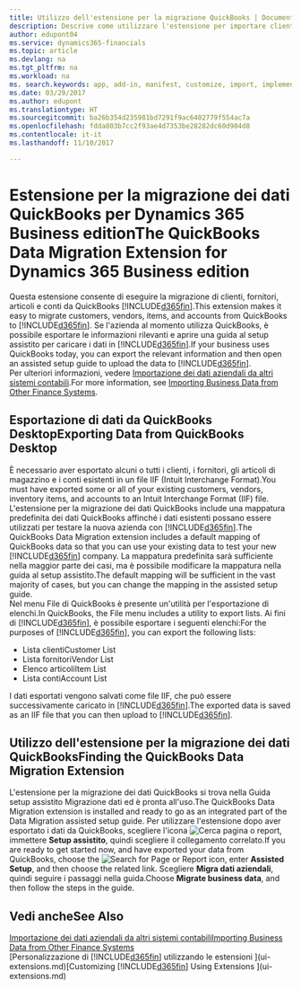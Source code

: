 ```yaml
---
title: Utilizzo dell'estensione per la migrazione QuickBooks | Documenti Microsoft
description: Descrive come utilizzare l'estensione per importare clienti, fornitori, articoli e conti da QuickBooks Desktop a Dynamics 365 for Financials.
author: edupont04
ms.service: dynamics365-financials
ms.topic: article
ms.devlang: na
ms.tgt_pltfrm: na
ms.workload: na
ms. search.keywords: app, add-in, manifest, customize, import, implement
ms.date: 03/29/2017
ms.author: edupont
ms.translationtype: HT
ms.sourcegitcommit: ba26b354d235981bd7291f9ac6402779f554ac7a
ms.openlocfilehash: fdda803b7cc2f93ae4d7353be28282dc60d904d8
ms.contentlocale: it-it
ms.lasthandoff: 11/10/2017

---
```

# <a name="the-quickbooks-data-migration-extension-for-dynamics-365-business-edition"></a><span data-ttu-id="6c3bb-103">Estensione per la migrazione dei dati QuickBooks per Dynamics 365 Business edition</span><span class="sxs-lookup"><span data-stu-id="6c3bb-103">The QuickBooks Data Migration Extension for Dynamics 365 Business edition</span></span>
<span data-ttu-id="6c3bb-104">Questa estensione consente di eseguire la migrazione di clienti, fornitori, articoli e conti da QuickBooks [!INCLUDE[d365fin](includes/d365fin_md.md)].</span><span class="sxs-lookup"><span data-stu-id="6c3bb-104">This extension makes it easy to migrate customers, vendors, items, and accounts from QuickBooks to [!INCLUDE[d365fin](includes/d365fin_md.md)].</span></span> <span data-ttu-id="6c3bb-105">Se l'azienda al momento utilizza QuickBooks, è possibile esportare le informazioni rilevanti e aprire una guida al setup assistito per caricare i dati in [!INCLUDE[d365fin](includes/d365fin_md.md)].</span><span class="sxs-lookup"><span data-stu-id="6c3bb-105">If your business uses QuickBooks today, you can export the relevant information and then open an assisted setup guide to upload the data to [!INCLUDE[d365fin](includes/d365fin_md.md)].</span></span>  
<span data-ttu-id="6c3bb-106">Per ulteriori informazioni, vedere [Importazione dei dati aziendali da altri sistemi contabili](upload-data.md).</span><span class="sxs-lookup"><span data-stu-id="6c3bb-106">For more information, see [Importing Business Data from Other Finance Systems](upload-data.md).</span></span>

## <a name="exporting-data-from-quickbooks-desktop"></a><span data-ttu-id="6c3bb-107">Esportazione di dati da QuickBooks Desktop</span><span class="sxs-lookup"><span data-stu-id="6c3bb-107">Exporting Data from QuickBooks Desktop</span></span>
<span data-ttu-id="6c3bb-108">È necessario aver esportato alcuni o tutti i clienti, i fornitori, gli articoli di magazzino e i conti esistenti in un file IIF (Intuit Interchange Format).</span><span class="sxs-lookup"><span data-stu-id="6c3bb-108">You must have exported some or all of your existing customers, vendors, inventory items, and accounts to an Intuit Interchange Format (IIF) file.</span></span> <span data-ttu-id="6c3bb-109">L'estensione per la migrazione dei dati QuickBooks include una mappatura predefinita dei dati QuickBooks affinché i dati esistenti possano essere utilizzati per testare la nuova azienda con [!INCLUDE[d365fin](includes/d365fin_md.md)].</span><span class="sxs-lookup"><span data-stu-id="6c3bb-109">The QuickBooks Data Migration extension includes a default mapping of QuickBooks data so that you can use your existing data to test your new [!INCLUDE[d365fin](includes/d365fin_md.md)] company.</span></span> <span data-ttu-id="6c3bb-110">La mappatura predefinita sarà sufficiente nella maggior parte dei casi, ma è possibile modificare la mappatura nella guida al setup assistito.</span><span class="sxs-lookup"><span data-stu-id="6c3bb-110">The default mapping will be sufficient in the vast majority of cases, but you can change the mapping in the assisted setup guide.</span></span>  
<span data-ttu-id="6c3bb-111">Nel menu File di QuickBooks è presente un'utilità per l'esportazione di elenchi.</span><span class="sxs-lookup"><span data-stu-id="6c3bb-111">In QuickBooks, the File menu includes a utility to export lists.</span></span> <span data-ttu-id="6c3bb-112">Ai fini di [!INCLUDE[d365fin](includes/d365fin_md.md)], è possibile esportare i seguenti elenchi:</span><span class="sxs-lookup"><span data-stu-id="6c3bb-112">For the purposes of [!INCLUDE[d365fin](includes/d365fin_md.md)], you can export the following lists:</span></span>

* <span data-ttu-id="6c3bb-113">Lista clienti</span><span class="sxs-lookup"><span data-stu-id="6c3bb-113">Customer List</span></span>  
* <span data-ttu-id="6c3bb-114">Lista fornitori</span><span class="sxs-lookup"><span data-stu-id="6c3bb-114">Vendor List</span></span>  
* <span data-ttu-id="6c3bb-115">Elenco articoli</span><span class="sxs-lookup"><span data-stu-id="6c3bb-115">Item List</span></span>  
* <span data-ttu-id="6c3bb-116">Lista conti</span><span class="sxs-lookup"><span data-stu-id="6c3bb-116">Account List</span></span>  

<span data-ttu-id="6c3bb-117">I dati esportati vengono salvati come file IIF, che può essere successivamente caricato in [!INCLUDE[d365fin](includes/d365fin_md.md)].</span><span class="sxs-lookup"><span data-stu-id="6c3bb-117">The exported data is saved as an IIF file that you can then upload to [!INCLUDE[d365fin](includes/d365fin_md.md)].</span></span>

## <a name="finding-the-quickbooks-data-migration-extension"></a><span data-ttu-id="6c3bb-118">Utilizzo dell'estensione per la migrazione dei dati QuickBooks</span><span class="sxs-lookup"><span data-stu-id="6c3bb-118">Finding the QuickBooks Data Migration Extension</span></span>
<span data-ttu-id="6c3bb-119">L'estensione per la migrazione dei dati QuickBooks si trova nella Guida setup assistito Migrazione dati ed è pronta all'uso.</span><span class="sxs-lookup"><span data-stu-id="6c3bb-119">The QuickBooks Data Migration extension is installed and ready to go as an integrated part of the Data Migration assisted setup guide.</span></span> <span data-ttu-id="6c3bb-120">Per utilizzare l'estensione dopo aver esportato i dati da QuickBooks, scegliere l'icona ![Cerca pagina o report](media/ui-search/search_small.png "icona Cerca pagina o report"), immettere **Setup assistito**, quindi scegliere il collegamento correlato.</span><span class="sxs-lookup"><span data-stu-id="6c3bb-120">If you are ready to get started now, and have exported your data from QuickBooks, choose the ![Search for Page or Report](media/ui-search/search_small.png "Search for Page or Report icon") icon, enter **Assisted Setup**, and then choose the related link.</span></span> <span data-ttu-id="6c3bb-121">Scegliere **Migra dati aziendali**, quindi seguire i passaggi nella guida.</span><span class="sxs-lookup"><span data-stu-id="6c3bb-121">Choose **Migrate business data**, and then follow the steps in the guide.</span></span>  

## <a name="see-also"></a><span data-ttu-id="6c3bb-122">Vedi anche</span><span class="sxs-lookup"><span data-stu-id="6c3bb-122">See Also</span></span>
[<span data-ttu-id="6c3bb-123">Importazione dei dati aziendali da altri sistemi contabili</span><span class="sxs-lookup"><span data-stu-id="6c3bb-123">Importing Business Data from Other Finance Systems</span></span>](upload-data.md)  
<span data-ttu-id="6c3bb-124">[Personalizzazione di [!INCLUDE[d365fin](includes/d365fin_md.md)] utilizzando le estensioni ](ui-extensions.md)</span><span class="sxs-lookup"><span data-stu-id="6c3bb-124">[Customizing [!INCLUDE[d365fin](includes/d365fin_md.md)] Using Extensions ](ui-extensions.md)</span></span>  

